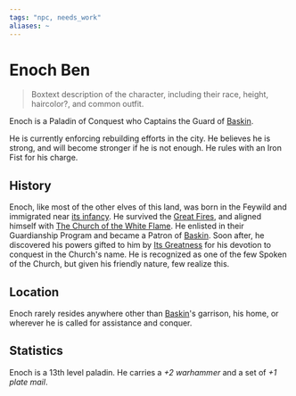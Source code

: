 ```yaml
---
tags: "npc, needs_work"
aliases: ~
---
```


# Enoch Ben

 > 
 > Boxtext description of the character, including their race, height, haircolor?, and common outfit.

Enoch is a Paladin of Conquest who Captains the Guard of [Baskin](..\..\..\..\..\Notes%20on%20the%20Multiverse\Inner\Alaturmen\Places\Northwestern%20Central\Smaller%20than%20a%20feature\Baskin.md).

He is currently enforcing rebuilding efforts in the city. He believes he is strong, and will become stronger if he is not enough. He rules with an Iron Fist for his charge.

## History

Enoch, like most of the other elves of this land, was born in the Feywild and immigrated near [its infancy](..\..\..\..\..\Notes%20on%20the%20Multiverse\Big%20Lore\Timeline.md#the-age-of-beginning). He survived the [Great Fires](..\..\..\..\..\Notes%20on%20the%20Multiverse\Inner\Alaturmen\About%20People\Nations\Holyl'nds\Local%20Lore\Great%20Fires.md), and aligned himself with [The Church of the White Flame](..\..\..\..\..\Notes%20on%20the%20Multiverse\Inner\Alaturmen\About%20People\Nations\Holyl'nds\The%20Church%20of%20the%20White%20Flame.md). He enlisted in their Guardianship Program and became a Patron of [Baskin](..\..\..\..\..\Notes%20on%20the%20Multiverse\Inner\Alaturmen\Places\Northwestern%20Central\Smaller%20than%20a%20feature\Baskin.md). Soon after, he discovered his powers gifted to him by [Its Greatness](..\..\Absolute%20Power\Alaturmian%20God%20NPCs\Its%20Greatness.md) for his devotion to conquest in the Church's name. He is recognized as one of the few Spoken of the Church, but given his friendly nature, few realize this.

## Location

Enoch rarely resides anywhere other than [Baskin](..\..\..\..\..\Notes%20on%20the%20Multiverse\Inner\Alaturmen\Places\Northwestern%20Central\Smaller%20than%20a%20feature\Baskin.md)'s garrison, his home, or wherever he is called for assistance and conquer.

## Statistics

Enoch is a 13th level paladin. He carries a *+2 warhammer* and a set of *+1 plate mail*.
